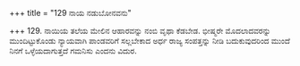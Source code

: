 +++
title = "129 ನಾಯ ನಡುಬೋನವನು"

+++
129. ನಾಯಿಯ ತಲೆಯ ಮೇಲಿನ ಆಹಾರವನ್ನು ನಂಬಿ ವೃಥಾ ಕೆಡಬೇಡ. ಭೀಷ್ಮರೇ ಮೊದಲಾದವರನ್ನು ಮುಂದಿಟ್ಟುಕೊಂಡು ನ್ಯಾಯವಾಗಿ ಪಾಂಡವರಿಗೆ ಸಲ್ಲಬೇಕಾದ ಅರ್ಧ ರಾಜ್ಯ ಸಂಪತ್ತನ್ನು ನೀಡಿ ಬದುಕುವುದರಿಂದ ಮುಂದೆ ನಿನಗೆ ಒಳ್ಳೆಯದಾಗುತ್ತದೆ ಗಮನಿಸು ಎಂದನು ವಿದುರ.